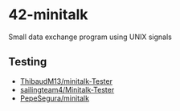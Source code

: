# 42-minitalk

Small data exchange program using UNIX signals

## Testing

- [ThibaudM13/minitalk-Tester](https://github.com/ThibaudM13/minitalk-Tester)
- [sailingteam4/Minitalk-Tester](https://github.com/sailingteam4/Minitalk-Tester)
- [PepeSegura/minitalk](https://github.com/PepeSegura/minitalk)
